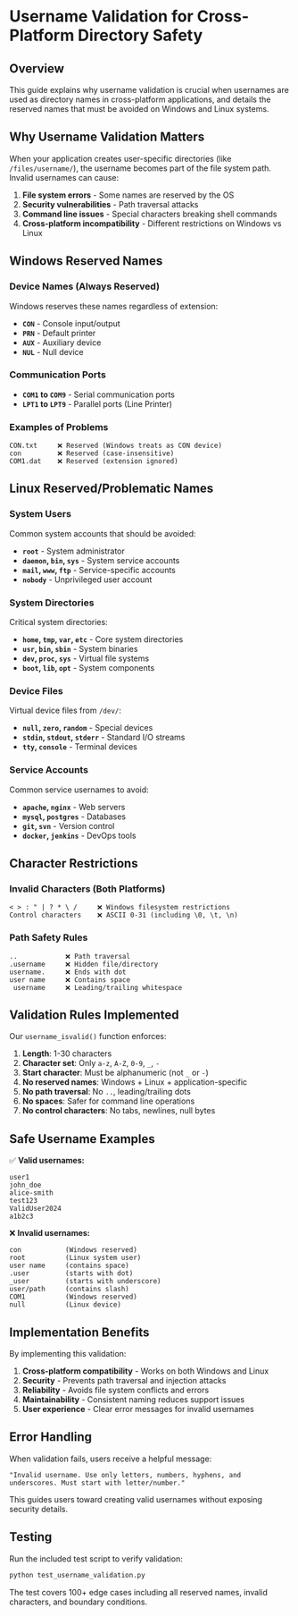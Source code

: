 # Username Validation for Cross-Platform Directory Safety

## Overview

This guide explains why username validation is crucial when usernames are used as directory names in cross-platform applications, and details the reserved names that must be avoided on Windows and Linux systems.

## Why Username Validation Matters

When your application creates user-specific directories (like `/files/username/`), the username becomes part of the file system path. Invalid usernames can cause:

1. **File system errors** - Some names are reserved by the OS
2. **Security vulnerabilities** - Path traversal attacks
3. **Command line issues** - Special characters breaking shell commands
4. **Cross-platform incompatibility** - Different restrictions on Windows vs Linux

## Windows Reserved Names

### Device Names (Always Reserved)
Windows reserves these names regardless of extension:

- **`CON`** - Console input/output
- **`PRN`** - Default printer  
- **`AUX`** - Auxiliary device
- **`NUL`** - Null device

### Communication Ports
- **`COM1` to `COM9`** - Serial communication ports
- **`LPT1` to `LPT9`** - Parallel ports (Line Printer)

### Examples of Problems
```
CON.txt     ❌ Reserved (Windows treats as CON device)
con         ❌ Reserved (case-insensitive)
COM1.dat    ❌ Reserved (extension ignored)
```

## Linux Reserved/Problematic Names

### System Users
Common system accounts that should be avoided:
- **`root`** - System administrator
- **`daemon`, `bin`, `sys`** - System service accounts
- **`mail`, `www`, `ftp`** - Service-specific accounts
- **`nobody`** - Unprivileged user account

### System Directories
Critical system directories:
- **`home`, `tmp`, `var`, `etc`** - Core system directories
- **`usr`, `bin`, `sbin`** - System binaries
- **`dev`, `proc`, `sys`** - Virtual file systems
- **`boot`, `lib`, `opt`** - System components

### Device Files
Virtual device files from `/dev/`:
- **`null`, `zero`, `random`** - Special devices
- **`stdin`, `stdout`, `stderr`** - Standard I/O streams
- **`tty`, `console`** - Terminal devices

### Service Accounts
Common service usernames to avoid:
- **`apache`, `nginx`** - Web servers
- **`mysql`, `postgres`** - Databases  
- **`git`, `svn`** - Version control
- **`docker`, `jenkins`** - DevOps tools

## Character Restrictions

### Invalid Characters (Both Platforms)
```
< > : " | ? * \ /     ❌ Windows filesystem restrictions
Control characters    ❌ ASCII 0-31 (including \0, \t, \n)
```

### Path Safety Rules
```
..            ❌ Path traversal  
.username     ❌ Hidden file/directory
username.     ❌ Ends with dot
user name     ❌ Contains space
 username     ❌ Leading/trailing whitespace
```

## Validation Rules Implemented

Our `username_isvalid()` function enforces:

1. **Length**: 1-30 characters
2. **Character set**: Only `a-z`, `A-Z`, `0-9`, `_`, `-`
3. **Start character**: Must be alphanumeric (not `_` or `-`)
4. **No reserved names**: Windows + Linux + application-specific
5. **No path traversal**: No `..`, leading/trailing dots
6. **No spaces**: Safer for command line operations
7. **No control characters**: No tabs, newlines, null bytes

## Safe Username Examples

✅ **Valid usernames:**
```
user1
john_doe
alice-smith
test123
ValidUser2024
a1b2c3
```

❌ **Invalid usernames:**
```
con           (Windows reserved)
root          (Linux system user)
user name     (contains space)
.user         (starts with dot)
_user         (starts with underscore)
user/path     (contains slash)
COM1          (Windows reserved)
null          (Linux device)
```

## Implementation Benefits

By implementing this validation:

1. **Cross-platform compatibility** - Works on both Windows and Linux
2. **Security** - Prevents path traversal and injection attacks
3. **Reliability** - Avoids file system conflicts and errors
4. **Maintainability** - Consistent naming reduces support issues
5. **User experience** - Clear error messages for invalid usernames

## Error Handling

When validation fails, users receive a helpful message:
```
"Invalid username. Use only letters, numbers, hyphens, and underscores. Must start with letter/number."
```

This guides users toward creating valid usernames without exposing security details.

## Testing

Run the included test script to verify validation:
```bash
python test_username_validation.py
```

The test covers 100+ edge cases including all reserved names, invalid characters, and boundary conditions.



